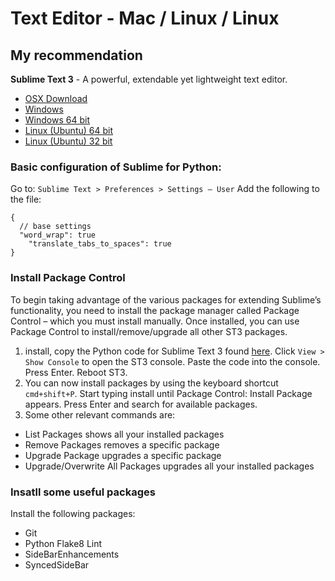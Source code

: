 # Text Editor - Mac / Linux / Linux

## My recommendation

**Sublime Text 3** - A powerful, extendable yet lightweight text editor.

* [OSX Download](https://download.sublimetext.com/Sublime%20Text%20Build%203114.dmg)
* [Windows](https://download.sublimetext.com/Sublime%20Text%20Build%203114%20Setup.exe)
* [Windows 64 bit](https://download.sublimetext.com/Sublime%20Text%20Build%203114%20x64%20Setup.exe)
* [Linux (Ubuntu) 64 bit](https://download.sublimetext.com/sublime-text_build-3114_amd64.deb)
* [Linux (Ubuntu) 32 bit](https://download.sublimetext.com/sublime-text_build-3114_i386.deb)


### Basic configuration of Sublime for Python:

Go to: `Sublime Text > Preferences > Settings – User`
Add the following to the file:

```
{
  // base settings
  "word_wrap": true
	"translate_tabs_to_spaces": true
}
```

### Install Package Control

To begin taking advantage of the various packages for extending Sublime’s functionality, you need to install the package manager called Package Control – which you must install manually. Once installed, you can use Package Control to install/remove/upgrade all other ST3 packages.

1. install, copy the Python code for Sublime Text 3 found [here](https://sublime.wbond.net/installation#st3). Click `View > Show Console` to open the ST3 console. Paste the code into the console. Press Enter. Reboot ST3.
2. You can now install packages by using the keyboard shortcut `cmd+shift+P`. Start typing install until Package Control: Install Package appears. Press Enter and search for available packages.
3. Some other relevant commands are:
  * List Packages shows all your installed packages
  * Remove Packages removes a specific package
  * Upgrade Package upgrades a specific package
  * Upgrade/Overwrite All Packages upgrades all your installed packages

### Insatll some useful packages

Install the following packages:

* Git
* Python Flake8 Lint
* SideBarEnhancements
* SyncedSideBar


